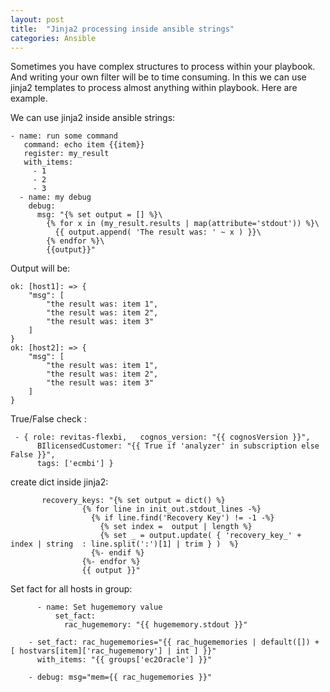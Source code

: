 ```yaml
---
layout: post
title:  "Jinja2 processing inside ansible strings"
categories: Ansible
---
```



Sometimes you have complex structures to process within your playbook. And writing your own filter will be to time consuming.
In this we can use jinja2 templates to process almost anything within playbook. Here are example.

We can use jinja2 inside ansible strings:
```
- name: run some command                     
   command: echo item {{item}}
   register: my_result                       
   with_items:
     - 1           
     - 2                                                 
     - 3                                                                                                                                
  - name: my debug
    debug:
      msg: "{% set output = [] %}\
        {% for x in (my_result.results | map(attribute='stdout')) %}\
          {{ output.append( 'The result was: ' ~ x ) }}\            
        {% endfor %}\                                                                                                                   
        {{output}}"  
```

Output will be:
```
ok: [host1]: => {           
    "msg": [    
        "the result was: item 1",                                                                                                       
        "the result was: item 2",                                  
        "the result was: item 3"
    ]                                                                                                                                   
}
ok: [host2]: => {                   
    "msg": [                             
        "the result was: item 1",
        "the result was: item 2",              
        "the result was: item 3"
    ]                     
}   

```

True/False check :
```
 - { role: revitas-flexbi,   cognos_version: "{{ cognosVersion }}",
      BIlicensedCustomer: "{{ True if 'analyzer' in subscription else False }}",
      tags: ['ecmbi'] }

```

create dict inside jinja2:
```
       recovery_keys: "{% set output = dict() %}
                {% for line in init_out.stdout_lines -%}
                  {% if line.find('Recovery Key') != -1 -%}
                    {% set index =  output | length %}
                    {% set _ = output.update( { 'recovery_key_' + index | string  : line.split(':')[1] | trim } )  %}
                  {%- endif %}
                {%- endfor %}
                {{ output }}"

```

Set fact for all hosts in group:

```
      - name: Set hugememory value
          set_fact:
            rac_hugememory: "{{ hugememory.stdout }}"

    - set_fact: rac_hugememories="{{ rac_hugememories | default([]) + [ hostvars[item]['rac_hugememory'] | int ] }}"
      with_items: "{{ groups['ec2Oracle'] }}"

    - debug: msg="mem={{ rac_hugememories }}"

```
